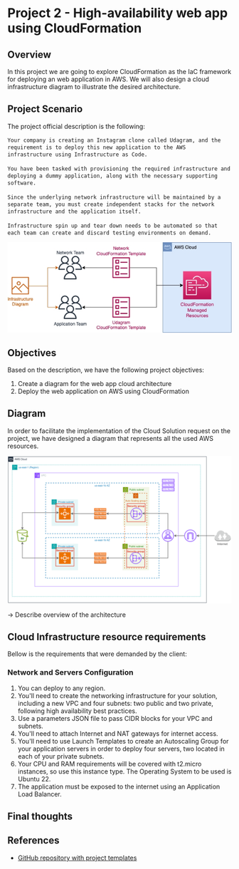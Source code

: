 # Project 2 - High-availability web app using CloudFormation
## Overview
In this project we are going to explore CloudFormation as the IaC framework for deploying an web application in AWS. We will also design a cloud infrastructure diagram to illustrate the desired architecture.

## Project Scenario
The project official description is the following:
```
Your company is creating an Instagram clone called Udagram, and the requirement is to deploy this new application to the AWS infrastructure using Infrastructure as Code.

You have been tasked with provisioning the required infrastructure and deploying a dummy application, along with the necessary supporting software.

Since the underlying network infrastructure will be maintained by a separate team, you must create independent stacks for the network infrastructure and the application itself.

Infrastructure spin up and tear down needs to be automated so that each team can create and discard testing environments on demand.
```
![Project Description Diagram](images/project.jpeg)

## Objectives
Based on the description, we have the following project objectives:
1. Create a diagram for the web app cloud architecture
2. Deploy the web application on AWS using CloudFormation



## Diagram
In order to facilitate the implementation of the Cloud Solution request on the project, we have designed a diagram that represents all the used AWS resources.

![Diagram Description](images/udacity_project_2_architecture_diagram.drawio.svg)

-> Describe overview of the architecture

## Cloud Infrastructure resource requirements
Bellow is the requirements that were demanded by the client:

### Network and Servers Configuration

1. You can deploy to any region.
2. You'll need to create the networking infrastructure for your solution, including a new VPC and four subnets: two public and two private, following high availability best practices.
3. Use a parameters JSON file to pass CIDR blocks for your VPC and subnets.
4. You'll need to attach Internet and NAT gateways for internet access.
5. You'll need to use Launch Templates to create an Autoscaling Group for your application servers in order to deploy four servers, two located in each of your private subnets.
6. Your CPU and RAM requirements will be covered with t2.micro instances, so use this instance type. The Operating System to be used is Ubuntu 22.
7. The application must be exposed to the internet using an Application Load Balancer.


## Final thoughts

## References
- [GitHub repository with project templates](https://github.com/udacity/-cd12352-Deploy-Infrastructure-as-Code-project/blob/main/starter/README.md)